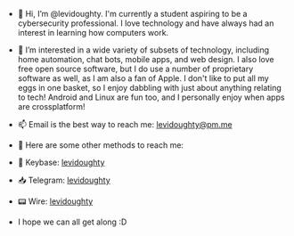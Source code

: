 - 👋 Hi, I’m @levidoughty. I'm currently a student aspiring to be a cybersecurity professional. I love technology and have always had an interest in learning how computers work.
- 👀 I’m interested in a wide variety of subsets of technology, including home automation, chat bots, mobile apps, and web design. I also love free open source software, but I do use a number of proprietary software as well, as I am also a fan of Apple. I don't like to put all my eggs in one basket, so I enjoy dabbling with just about anything relating to tech! Android and Linux are fun too, and I personally enjoy when apps are crossplatform!
- 📫 Email is the best way to reach me: levidoughty@pm.me
- 💬 Here are some other methods to reach me:
- 🔑 Keybase: [levidoughty](https://keybase.io/levidoughty)
- 📥 Telegram: [levidoughty](https://t.me/levidoughty)
- 📟 Wire: [levidoughty](https://account.wire.com/user-profile/?id=1fdd2577-adfc-4d0a-b2cd-30f604832913)

- I hope we can all get along :D
<!---
levidoughty/levidoughty is a ✨ special ✨ repository because its `README.md` (this file) appears on your GitHub profile.
You can click the Preview link to take a look at your changes.
--->
